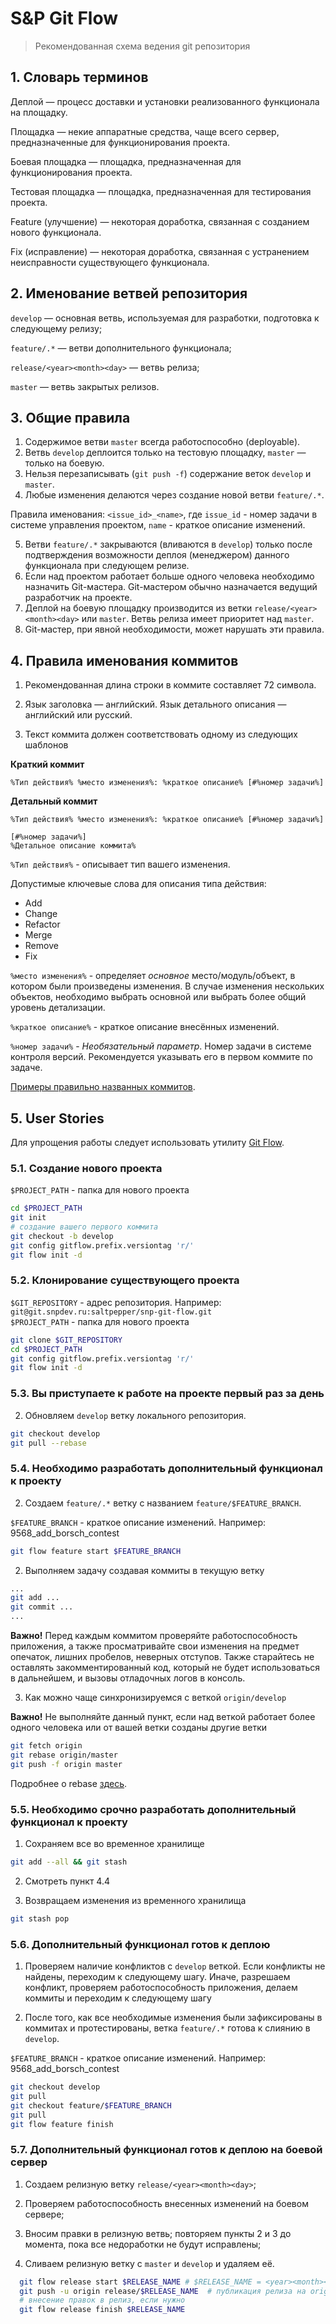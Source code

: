 # S&P Git Flow
> Рекомендованная схема ведения git репозитория

## 1. Словарь терминов

Деплой — процесс доставки и установки реализованного функционала на площадку.

Площадка — некие аппаратные средства, чаще всего сервер, предназначенные для функционирования проекта. 

Боевая площадка — площадка, предназначенная для функционирования проекта.

Тестовая площадка — площадка, предназначенная для тестирования проекта.

Feature (улучшение) — некоторая доработка, связанная с созданием нового функционала.

Fix (исправление) — некоторая доработка, связанная с устранением неисправности существующего функционала.

## 2. Именование ветвей репозитория

`develop` — основная ветвь, используемая для разработки, подготовка к следующему
релизу;

`feature/.*` — ветви дополнительного функционала;

`release/<year><month><day>` — ветвь релиза;

`master` — ветвь закрытых релизов.

## 3. Общие правила

1. Содержимое ветви `master` всегда работоспособно (deployable).
2. Ветвь `develop` деплоится только на тестовую площадку, `master` — только на боевую.
3. Нельзя перезаписывать (`git push -f`) содержание веток `develop` и `master`.
4. Любые изменения делаются через создание новой ветви `feature/.*`.

  Правила именования: `<issue_id>_<name>`, где `issue_id` - номер задачи в системе
  управления проектом, `name` - краткое описание изменений.

5. Ветви `feature/.*` закрываются (вливаются в `develop`) только после 
подтверждения возможности деплоя (менеджером) данного функционала при следующем 
релизе.
6. Если над проектом работает больше одного человека необходимо назначить 
Git-мастера. Git-мастером обычно назначается ведущий разработчик на проекте.
7. Деплой на боевую площадку производится из ветки `release/<year><month><day>` 
или `master`. Ветвь релиза имеет приоритет над `master`.
8. Git-мастер, при явной необходимости, может нарушать эти правила.

## 4. Правила именования коммитов

1. Рекомендованная длина строки в коммите составляет 72 символа.

2. Язык заголовка — английский. 
Язык детального описания — английский или русский.

3. Текст коммита должен соответствовать одному из следующих шаблонов

**Краткий коммит**
```
%Тип действия% %место изменения%: %краткое описание% [#%номер задачи%]
```

**Детальный коммит**
```
%Тип действия% %место изменения%: %краткое описание% [#%номер задачи%]

[#%номер задачи%]
%Детальное описание коммита%
```

`%Тип действия%` - описывает тип вашего изменения.

Допустимые ключевые слова для описания типа действия:

  - Add
  - Change
  - Refactor
  - Merge
  - Remove
  - Fix

`%место изменения%` - определяет *основное* место/модуль/объект, в котором были 
произведены изменения. В случае изменения нескольких объектов, необходимо 
  выбрать основной или выбрать более общий уровень детализации.

`%краткое описание%` - краткое описание внесённых изменений.

`%номер задачи%` - *Необязательный параметр*. Номер задачи в системе контроля версий.
Рекомендуется указывать его в первом коммите по задаче.

[Примеры правильно названных коммитов](standarts/gitflow_commits_examples.md).

## 5. User Stories

Для упрощения работы следует использовать утилиту [Git
Flow](http://danielkummer.github.io/git-flow-cheatsheet/index.ru_RU.html). 

### 5.1. Создание нового проекта

  `$PROJECT_PATH` - папка для нового проекта

  ```bash
  cd $PROJECT_PATH
  git init
  # создание вашего первого коммита
  git checkout -b develop
  git config gitflow.prefix.versiontag 'r/'
  git flow init -d
  ```

### 5.2. Клонирование существующего проекта

  `$GIT_REPOSITORY` - адрес репозитория. Например: `git@git.snpdev.ru:saltpepper/snp-git-flow.git`  
  `$PROJECT_PATH` - папка для нового проекта

  ```bash
  git clone $GIT_REPOSITORY
  cd $PROJECT_PATH
  git config gitflow.prefix.versiontag 'r/'
  git flow init -d
  ```

### 5.3. Вы приступаете к работе на проекте первый раз за день

  2. Обновляем `develop` ветку локального репозитория.

  ```bash
  git checkout develop
  git pull --rebase
  ```

### 5.4. Необходимо разработать дополнительный функционал к проекту

  2. Создаем `feature/.*` ветку с названием `feature/$FEATURE_BRANCH`.

  `$FEATURE_BRANCH` - краткое описание изменений. Например: 
  9568_add_borsch_contest

  ```bash
  git flow feature start $FEATURE_BRANCH
  ```

  2. Выполняем задачу создавая коммиты в текущую ветку

  ```bash
  ...
  git add ...
  git commit ...
  ...
  ```
  **Важно!**
  Перед каждым коммитом проверяйте работоспособность приложения, а также
  просматривайте свои изменения на предмет опечаток, лишних пробелов, неверных
  отступов. Также старайтесь не оставлять закомментированный код, который 
  не будет использоваться в дальнейшем, и вызовы отладочных логов в консоль.

  3. Как можно чаще синхронизируемся с веткой `origin/develop`

  **Важно!**
  Не выполняйте данный пункт, если над веткой работает более одного человека 
  или от вашей ветки созданы другие ветки
  
  ```bash
  git fetch origin
  git rebase origin/master
  git push -f origin master
  ```
  
  Подробнее о rebase 
  [здесь](http://git-scm.com/book/ru/v1/Ветвление-в-Git-Перемещение).

### 5.5. Необходимо **срочно** разработать дополнительный функционал к проекту

  1. Сохраняем все во временное хранилище

  ```bash
  git add --all && git stash
  ```

  2. Смотреть пункт 4.4

  3. Возвращаем изменения из временного хранилища

  ```bash
  git stash pop
  ```

### 5.6. Дополнительный функционал готов к деплою

  1. Проверяем наличие конфликтов с `develop` веткой. Если конфликты не найдены,
  переходим к следующему шагу. 
  Иначе, разрешаем конфликт, проверяем работоспособность приложения, делаем 
  коммиты и переходим к следующему шагу

  2. После того, как все необходимые изменения были зафиксированы в коммитах и
  протестированы, ветка `feature/.*` готова к слиянию в `develop`.

  `$FEATURE_BRANCH` - краткое описание изменений. Например: 9568_add_borsch_contest

  ```bash
  git checkout develop
  git pull
  git checkout feature/$FEATURE_BRANCH
  git pull
  git flow feature finish
  ```

### 5.7. Дополнительный функционал готов к деплою на боевой сервер

  1. Создаем релизную ветку `release/<year><month><day>`;
  
  2. Проверяем работоспособность внесенных изменений на боевом сервере;
  
  3. Вносим правки в релизную ветвь; повторяем пункты 2 и 3 до момента, пока все
  недоработки не будут исправлены;
  
  4. Сливаем релизную ветку с `master` и `develop` и удаляем её.

```bash
  git flow release start $RELEASE_NAME # $RELEASE_NAME = <year><month><day>
  git push -u origin release/$RELEASE_NAME  # публикация релиза на origin 
  # внесение правок в релиз, если нужно
  git flow release finish $RELEASE_NAME
```
